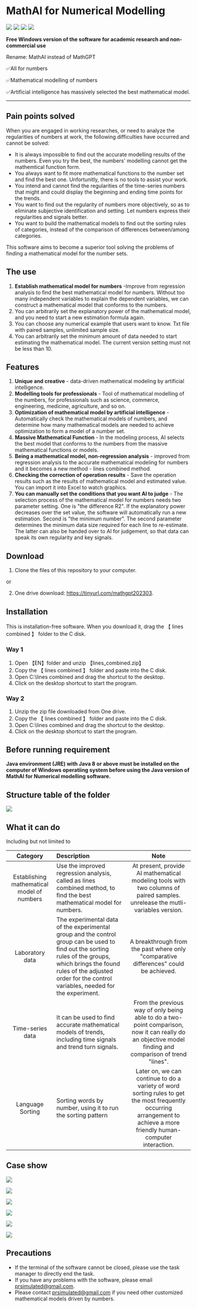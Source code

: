 # MathAI for Numerical Modelling

![](https://img.shields.io/badge/released%20date-March%202023-success) ![](https://img.shields.io/badge/language-C-success) ![](https://img.shields.io/static/v1?label=Function&message=Numerical%20modelling&color=yellow) ![](https://img.shields.io/static/v1?label=used%20way&message=right%20to%20use%20the%20Content%20for%20non-commercial%20purposes&color=yellow)

**Free Windows version of the software for academic research and non-commercial use**

Rename: MathAI instead of MathGPT

✅All for numbers

✅Mathematical modelling of numbers

✅Artificial intelligence has massively selected the best mathematical model.

---

## Pain points solved

When you are engaged in working researches, or need to analyze the regularities of numbers at work, the following difficulties have occurred and cannot be solved:

- It is always impossible to find out the accurate modelling results of the numbers. Even you try the best, the numbers' modelling cannot get the mathemtical function form.
- You always want to fit more mathematical functions to the number set and find the best one. Unfortunitly, there is no tools to assist your work.
- You intend and cannot find the regularities of the time-series numbers that might and could display the beginning and ending time points for the trends.
- You want to find out the regularity of numbers more objectively, so as to eliminate subjective identification and setting. Let numbers express their regularities and signals better.
- You want to build the mathematical models to find out the sorting rules of categories, instead of the comparison of differences between/among categories.

This software aims to become a superior tool solving the problems of finding a mathematical model for the number sets.

## The use

1. **Establish mathematical model for numbers** -Improve from regression analysis to find the best mathematical model for numbers. Without too many independent variables to explain the dependent variables, we can construct a mathematical model that conforms to the numbers.
2. You can arbitrarily set the explanatory power of the mathematical model, and you need to start a new estimation formula again.
3. You can choose any numerical example that users want to know. Txt file with paired samples, unlimited sample size.
4. You can arbitrarily set the minimum amount of data needed to start estimating the mathematical model. The current version setting must not be less than 10.

## Features

1. **Unique and creative** - data-driven mathematical modeling by artificial intelligence.
2. **Modelling tools for professionals** - Tool of mathematical modelling of the numbers, for professionals such as science, commerce, engineering, medicine, agriculture, and so on.
3. **Optimization of mathematical model by artificial intelligence** - Automatically check the mathematical models of numbers, and determine how many mathematical models are needed to achieve optimization to form a model of a number set.
4. **Massive Mathematical Function** - In the modeling process, AI selects the best model that conforms to the numbers from the massive mathematical functions or models.
5. **Being a mathematical model, non-regression analysis** - improved from regression analysis to the accurate mathematical modeling for numbers and it becomes a new method - lines combined method.
6. **Checking the correction of operation results** - Save the operation results such as the results of mathematical model and estimated value. You can import it into Excel to watch graphics.
7. **You can manually set the conditions that you want AI to judge** - The selection process of the mathematical model for numbers needs two parameter setting. One is "the difference R2". If the explanatory power decreases over the set value, the software will automatically run a new estimation. Second is "the minimum number". The second parameter determines the minimum data size required for each line to re-estimate. The latter can also be handed over to AI for judgement, so that data can speak its own regularity and key signals.

## Download 

1. Clone the files of this repository to your computer.

or

2. One drive download: https://tinyurl.com/mathgpt202303.

## Installation

This is installation-free software. When you download it, drag the 【 lines combined 】 folder to the C disk.

### Way 1

1. Open 【EN】folder and unzip 【lines_combined.zip】
2. Copy the 【 lines combined 】 folder and paste into the C disk.
3. Open C:\lines combined and drag the shortcut to the desktop.
4. Click on the desktop shortcut to start the program.

### Way 2

1. Unzip the zip file downloaded from One drive.
2. Copy the 【 lines combined 】 folder and paste into the C disk.
3. Open C:\lines combined and drag the shortcut to the desktop.
4. Click on the desktop shortcut to start the program.

## Before running requirement

**Java environment (JRE) with Java 8 or above must be installed on the computer of Windows operatiing system before using the Java version of MathAI for Numerical modelling software.**

## Structure table of the folder

![](https://github.com/meiyulee/MathGPT/blob/main/_pics/filestructure_en.png?raw=true)

## What it can do

Including but not limited to

| Category | Description | Note |
|:----:| :---- |:----:|
| Establishing mathematical model of numbers | Use the improved regression analysis, called as lines combined method, to find the best mathematical model for numbers. | At present, provide AI mathematical modeling tools with two columns of paired samples.<br> unrelease the mutli-variables version. |
| Laboratory data | The experimental data of the experimental group and the control group can be used to find out the sorting rules of the groups, which brings the found rules of the adjusted order for the control variables, needed for the experiment. | A breakthrough from the past where only "comparative differences" could be achieved. |
| Time-series data | It can be used to find accurate mathematical models of trends, including time signals and trend turn signals. | From the previous way of only being able to do a two-point comparison, now it can really do an objective model finding and comparison of trend "lines". |
| Language Sorting | Sorting words by number, using it to run the sorting pattern | Later on, we can continue to do a variety of word sorting rules to get the most frequently occurring arrangement to achieve a more friendly human-computer interaction.  |

## Case show

![](https://github.com/meiyulee/MathGPT/blob/main/_pics/slide9.JPG?raw=true)

![](https://github.com/meiyulee/MathGPT/blob/main/_pics/slide10.JPG?raw=true)

![](https://github.com/meiyulee/MathGPT/blob/main/_pics/slide11.JPG?raw=true)

![](https://github.com/meiyulee/MathGPT/blob/main/_pics/slide12.JPG?raw=true)

![](https://github.com/meiyulee/MathGPT/blob/main/_pics/slide13.JPG?raw=true)

![](https://github.com/meiyulee/MathGPT/blob/main/_pics/slide14.JPG?raw=true)


## Precautions

- If the terminal of the software cannot be closed, please use the task manager to directly end the task.
- If you have any problems with the software, please email prsimulated@gmail.com.
- Please contact prsimulated@gmail.com if you need other customized mathematical models driven by numbers.
